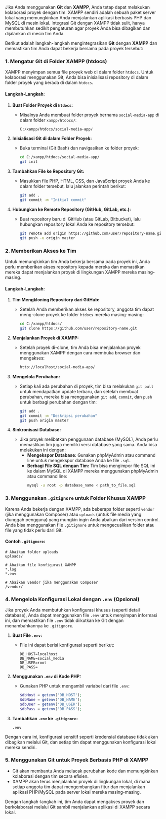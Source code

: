 Jika Anda menggunakan **Git** dan **XAMPP**, Anda tetap dapat melakukan kolaborasi proyek dengan tim. XAMPP sendiri adalah sebuah paket server lokal yang memungkinkan Anda menjalankan aplikasi berbasis PHP dan MySQL di mesin lokal. Integrasi Git dengan XAMPP tidak sulit, hanya membutuhkan sedikit pengaturan agar proyek Anda bisa dibagikan dan dijalankan di mesin tim Anda.

Berikut adalah langkah-langkah mengintegrasikan **Git** dengan **XAMPP** dan memastikan tim Anda dapat bekerja bersama pada proyek tersebut:

### 1. **Mengatur Git di Folder XAMPP (htdocs)**

XAMPP menyimpan semua file proyek web di dalam folder `htdocs`. Untuk kolaborasi menggunakan Git, Anda bisa inisialisasi repository di dalam folder proyek yang berada di dalam `htdocs`.

#### Langkah-Langkah:
1. **Buat Folder Proyek di `htdocs`:**
   - Misalnya Anda membuat folder proyek bernama `social-media-app` di dalam folder `xampp/htdocs/`:
     ```bash
     C:/xampp/htdocs/social-media-app/
     ```

2. **Inisialisasi Git di dalam Folder Proyek:**
   - Buka terminal (Git Bash) dan navigasikan ke folder proyek:
     ```bash
     cd C:/xampp/htdocs/social-media-app/
     git init
     ```

3. **Tambahkan File ke Repository Git:**
   - Masukkan file PHP, HTML, CSS, dan JavaScript proyek Anda ke dalam folder tersebut, lalu jalankan perintah berikut:
     ```bash
     git add .
     git commit -m "Initial commit"
     ```

4. **Hubungkan ke Remote Repository (GitHub, GitLab, etc.):**
   - Buat repository baru di GitHub (atau GitLab, Bitbucket), lalu hubungkan repository lokal Anda ke repository tersebut:
     ```bash
     git remote add origin https://github.com/user/repository-name.git
     git push -u origin master
     ```

### 2. **Memberikan Akses ke Tim**

Untuk memungkinkan tim Anda bekerja bersama pada proyek ini, Anda perlu memberikan akses repository kepada mereka dan memastikan mereka dapat menjalankan proyek di lingkungan XAMPP mereka masing-masing.

#### Langkah-Langkah:
1. **Tim Mengkloning Repository dari GitHub:**
   - Setelah Anda memberikan akses ke repository, anggota tim dapat meng-clone proyek ke folder `htdocs` mereka masing-masing:
     ```bash
     cd C:/xampp/htdocs/
     git clone https://github.com/user/repository-name.git
     ```

2. **Menjalankan Proyek di XAMPP:**
   - Setelah proyek di-clone, tim Anda bisa menjalankan proyek menggunakan XAMPP dengan cara membuka browser dan mengakses:
     ```bash
     http://localhost/social-media-app/
     ```

3. **Mengelola Perubahan:**
   - Setiap kali ada perubahan di proyek, tim bisa melakukan `git pull` untuk mendapatkan update terbaru, dan setelah membuat perubahan, mereka bisa menggunakan `git add`, `commit`, dan `push` untuk berbagi perubahan dengan tim:
     ```bash
     git add .
     git commit -m "Deskripsi perubahan"
     git push origin master
     ```

4. **Sinkronisasi Database:**
   - Jika proyek melibatkan penggunaan database (MySQL), Anda perlu memastikan tim juga memiliki versi database yang sama. Anda bisa melakukan ini dengan:
     - **Mengekspor Database:** Gunakan phpMyAdmin atau command line untuk mengekspor database Anda ke file `.sql`.
     - **Berbagi File SQL dengan Tim:** Tim bisa mengimpor file SQL ini ke dalam MySQL di XAMPP mereka menggunakan phpMyAdmin atau command line:
       ```bash
       mysql -u root -p database_name < path_to_file.sql
       ```

### 3. **Menggunakan `.gitignore` untuk Folder Khusus XAMPP**

Karena Anda bekerja dengan XAMPP, ada beberapa folder seperti `vendor` (jika menggunakan Composer) atau `uploads` (untuk file media yang diunggah pengguna) yang mungkin ingin Anda abaikan dari version control. Anda bisa menggunakan file `.gitignore` untuk mengecualikan folder atau file yang tidak perlu dari Git.

#### Contoh `.gitignore`:
```
# Abaikan folder uploads
uploads/

# Abaikan file konfigurasi XAMPP
*.log
*.env

# Abaikan vendor jika menggunakan Composer
/vendor/
```

### 4. **Mengelola Konfigurasi Lokal dengan `.env` (Opsional)**

Jika proyek Anda membutuhkan konfigurasi khusus (seperti detail database), Anda dapat menggunakan file `.env` untuk menyimpan informasi ini, dan memastikan file `.env` tidak diikutkan ke Git dengan menambahkannya ke `.gitignore`.

1. **Buat File `.env`:**
   - File ini dapat berisi konfigurasi seperti berikut:
     ```
     DB_HOST=localhost
     DB_NAME=social_media
     DB_USER=root
     DB_PASS=
     ```

2. **Menggunakan `.env` di Kode PHP:**
   - Gunakan PHP untuk mengambil variabel dari file `.env`:
     ```php
     $dbHost = getenv('DB_HOST');
     $dbName = getenv('DB_NAME');
     $dbUser = getenv('DB_USER');
     $dbPass = getenv('DB_PASS');
     ```

3. **Tambahkan `.env` ke `.gitignore`:**
   ```
   .env
   ```

Dengan cara ini, konfigurasi sensitif seperti kredensial database tidak akan dibagikan melalui Git, dan setiap tim dapat menggunakan konfigurasi lokal mereka sendiri.

### 5. **Menggunakan Git untuk Proyek Berbasis PHP di XAMPP**

- Git akan membantu Anda melacak perubahan kode dan memungkinkan kolaborasi dengan tim secara efisien.
- XAMPP akan terus menjalankan proyek di lingkungan lokal, di mana setiap anggota tim dapat mengembangkan fitur dan menjalankan aplikasi PHP/MySQL pada server lokal mereka masing-masing.

Dengan langkah-langkah ini, tim Anda dapat mengakses proyek dan berkolaborasi melalui Git sambil menjalankan aplikasi di XAMPP secara lokal.

